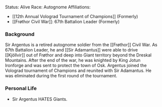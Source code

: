 Status: Alive
Race: Autognome
Affiliations:
- [[12th Annual Volograd Tournament of Champions]] (Formerly)
- [[Frøthor Civil War]]: 67th Battalion Leader (Formerly)

### Background
Sir Argentus is a retired autognome soldier from the [[Frøthor]] Civil War. As 67th Battalion Leader, he and [[Sir Adamantus]] were able to drive [[Kjöllvir]] out of Frøthor and deep into Giant territory beyond the Dreskal Mountains. After the end of the war, he was knighted by King Jotun Ironforge and was sent to protect the town of Osk. Argentus joined the Volograd tournament of Champions and reunited with Sir Adamantus. He was eliminated during the first round of the tournament.

### Personal Life
- Sir Argentus HATES Giants.